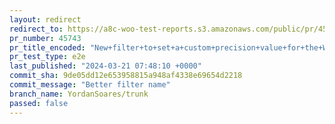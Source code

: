 ```yaml
---
layout: redirect
redirect_to: https://a8c-woo-test-reports.s3.amazonaws.com/public/pr/45743/e2e/index.html
pr_number: 45743
pr_title_encoded: "New+filter+to+set+a+custom+precision+value+for+the+WC+calculations"
pr_test_type: e2e
last_published: "2024-03-21 07:48:10 +0000"
commit_sha: 9de05dd12e653958815a948af4338e69654d2218
commit_message: "Better filter name"
branch_name: YordanSoares/trunk
passed: false
---
```

